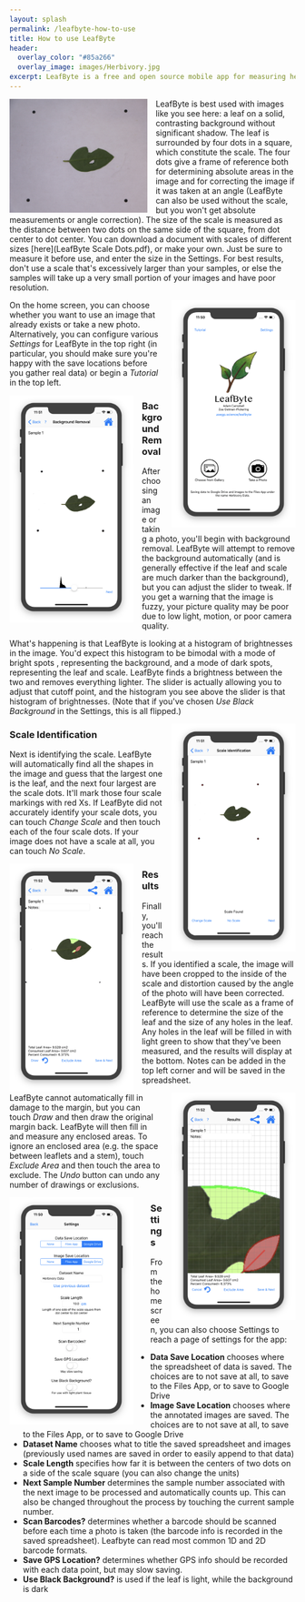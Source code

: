 ```yaml
---
layout: splash
permalink: /leafbyte-how-to-use
title: How to use LeafByte
header:
  overlay_color: "#85a266"
  overlay_image: images/Herbivory.jpg
excerpt: LeafByte is a free and open source mobile app for measuring herbivory quickly and accurately.
---
```


<img src="images/Example leaf.jpg" style="height:200px; margin-right: 15px;" align="left">

LeafByte is best used with images like you see here: a leaf on a solid, contrasting background without significant shadow. The leaf is surrounded by four dots in a square, which constitute the scale. The four dots give a frame of reference both for determining absolute areas in the image and for correcting the image if it was taken at an angle (LeafByte can also be used without the scale, but you won't get absolute measurements or angle correction). The size of the scale is measured as the distance between two dots on the same side of the square, from dot center to dot center. You can download a document with scales of different sizes [here](LeafByte Scale Dots.pdf), or make your own. Just be sure to measure it before use, and enter the size in the Settings. For best results, don't use a scale that's excessively larger than your samples, or else the samples will take up a very small portion of your images and have poor resolution.

<img src="images/LeafByte- Title Screen.png" style="height:400px; margin-left: 15px;" align="right">

On the home screen, you can choose whether you want to use an image that already exists or take a new photo. Alternatively, you can configure various *Settings* for LeafByte in the top right (in particular, you should make sure you're happy with the save locations before you gather real data) or begin a *Tutorial* in the top left.


<img src="images/LeafByte- Background Removal.png" style="height:400px; margin-right: 15px;" align="left">

### Background Removal

After choosing an image or taking a photo, you'll begin with background removal. LeafByte will attempt to remove the background automatically (and is generally effective if the leaf and scale are much darker than the background), but you can adjust the slider to tweak. If you get a warning that the image is fuzzy, your picture quality may be poor due to low light, motion, or poor camera quality.

What's happening is that LeafByte is looking at a histogram of brightnesses in the image. You'd expect this histogram to be bimodal with a mode of bright spots , representing the background, and a mode of dark spots, representing the leaf and scale. LeafByte finds a brightness between the two and removes everything lighter. The slider is actually allowing you to adjust that cutoff point, and the histogram you see above the slider is that histogram of brightnesses. (Note that if you've chosen *Use Black Background* in the Settings, this is all flipped.)


<img src="images/LeafByte- Scale Identification.png" style="height:400px; margin-left: 15px;" align="right">

### Scale Identification

Next is identifying the scale. LeafByte will automatically find all the shapes in the image and guess that the largest one is the leaf, and the next four largest are the scale dots. It'll mark those four scale markings with red Xs. If LeafByte did not accurately identify your scale dots, you can touch *Change Scale* and then touch each of the four scale dots. If your image does not have a scale at all, you can touch *No Scale*.


<img src="images/LeafByte- Results.png" style="height:400px; margin-right: 15px;" align="left">

### Results

Finally, you'll reach the results. If you identified a scale, the image will have been cropped to the inside of the scale and distortion caused by the angle of the photo will have been corrected. LeafByte will use the scale as a frame of reference to determine the size of the leaf and the size of any holes in the leaf. Any holes in the leaf will be filled in with light green to show that they've been measured, and the results will display at the bottom. Notes can be added in the top left corner and will be saved in the spreadsheet.

<img src="images/LeafByte- Margin Drawing.png" style="height:400px; margin-left: 15px;" align="right">

LeafByte cannot automatically fill in damage to the margin, but you can touch *Draw* and then draw the original margin back. LeafByte will then fill in and measure any enclosed areas. To ignore an enclosed area (e.g. the space between leaflets and a stem), touch *Exclude Area* and then touch the area to exclude. The *Undo* button can undo any number of drawings or exclusions.

<img src="images/LeafByte- Settings.png" style="height:400px; margin-right: 30px;" align="left">

### Settings
From the home screen, you can also choose Settings to reach a page of settings for the app:

- **Data Save Location** chooses where the spreadsheet of data is saved. The choices are to not save at all, to save to the Files App, or to save to Google Drive
- **Image Save Location** chooses where the annotated images are saved. The choices are to not save at all, to save to the Files App, or to save to Google Drive
- **Dataset Name** chooses what to title the saved spreadsheet and images (previously used names are saved in order to easily append to that data)
- **Scale Length** specifies how far it is between the centers of two dots on a side of the scale square (you can also change the units)
- **Next Sample Number** determines the sample number associated with the next image to be processed and automatically counts up. This can also be changed throughout the process by touching the current sample number.
- **Scan Barcodes?** determines whether a barcode should be scanned before each time a photo is taken (the barcode info is recorded in the saved spreadsheet). Leafbyte can read most common 1D and 2D barcode formats.
- **Save GPS Location?** determines whether GPS info should be recorded with each data point, but may slow saving.
- **Use Black Background?** is used if the leaf is light, while the background is dark

